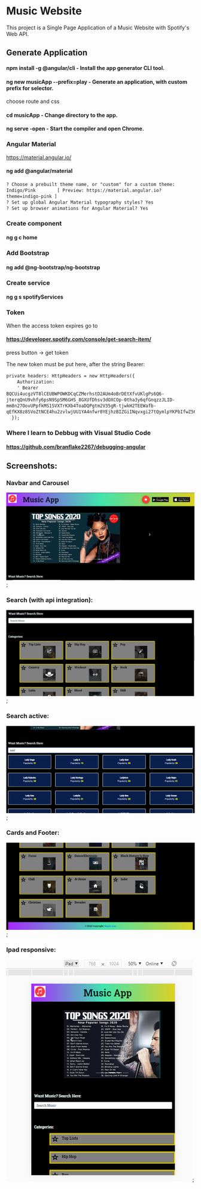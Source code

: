 # Music Website

This project is a Single Page Application of a Music Website with Spotify's Web API.

## Generate Application

#### npm install -g @angular/cli - Install the app generator CLI tool.

#### ng new musicApp --prefix=play - Generate an application, with custom prefix for selector.
choose route and css

#### cd musicApp - Change directory to the app.

#### ng serve -open - Start the compiler and open Chrome.


### Angular Material
https://material.angular.io/
#### ng add @angular/material
```
? Choose a prebuilt theme name, or "custom" for a custom theme: Indigo/Pink        [ Preview: https://material.angular.io?theme=indigo-pink ]
? Set up global Angular Material typography styles? Yes 
? Set up browser animations for Angular Material? Yes
```

### Create component
#### ng g c home 

### Add Bootstrap
#### ng add @ng-bootstrap/ng-bootstrap

### Create service
#### ng g s spotifyServices

### Token
When the access token expires go to
#### https://developer.spotify.com/console/get-search-item/
press button -> get token

The new token must be put here, after the string Bearer:
```
private headers: HttpHeaders = new HttpHeaders({
    Authorization:
    ' Bearer BQCUi4ucgzVT8lCEUBWPOWKDCqCZMerhstD2AUm4oBrDEtXfvUKlgPs6Q6-jterqQnU9vhfy6psN9SpSM6GHS_8GXUfDhsv3dOXCOp-0tha3y6qfGnqzzJLID-mm8n27OovUPpfkMS1SVXTrKXb4ToaDQPgtm2V35gR-tjwkH2TEEWafb-qEfKX8z8SVoZtNCE4hu2zvlwjUU1YA4nfwr0YEjhzBIZGiINqvxgi27tQymlpYKPbIfwZ564E7znuWutZkayefbKQfU43eRDeE6mDRyFXRxBozOrY'
  });

```

### Where I learn to Debbug with Visual Studio Code
#### https://github.com/branflake2267/debugging-angular

## Screenshots:

### Navbar and Carousel

![webNav](https://github.com/winea/MusicAppAngular/blob/main/src/assets/img/website.png?raw=true);

### Search (with api integration):

![search](https://github.com/winea/MusicAppAngular/blob/main/src/assets/img/website2.png?raw=true);

### Search active:

![searchActive](https://github.com/winea/MusicAppAngular/blob/main/src/assets/img/website4.png?raw=true);

### Cards and Footer: 

![cards](https://github.com/winea/MusicAppAngular/blob/main/src/assets/img/website3.png?raw=true);

### Ipad responsive:

![ipad](https://github.com/winea/MusicAppAngular/blob/main/src/assets/img/ipad.png?raw=true);
